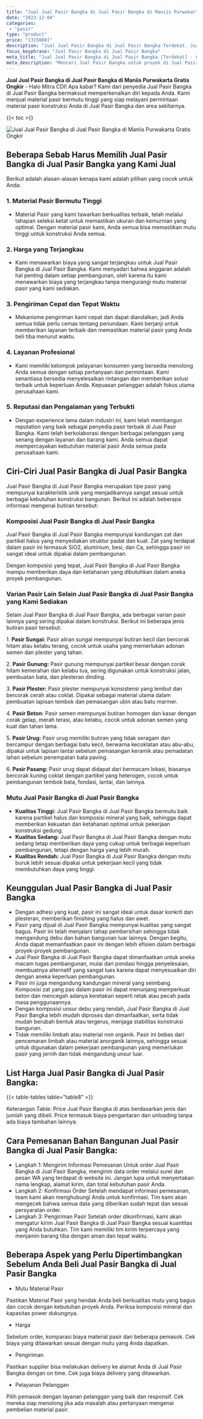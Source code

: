 ```yaml
---
title: "Jual Jual Pasir Bangka di Jual Pasir Bangka di Maniis Purwakarta Gratis Ongkir"
date: "2023-12-04"
categories:
 - "pasir"
type: "product"
price: "[315000]"
description: "Jual Jual Pasir Bangka di Jual Pasir Bangka Terdekat. Jual Pasir Bangka ini sering dipakai dalam proyek konstruksi sebagai bahan campuran yang berkualitas dan bersih. Hubungi kami untuk informasi lebih lanjut."
focus_keyphrase: "Jual Pasir Bangka di Jual Pasir Bangka"
meta_title: "Jual Jual Pasir Bangka di Jual Pasir Bangka [Terdekat] - CDI"
meta_description: "Mencari Jual Pasir Bangka untuk proyek di Jual Pasir Bangka? Kami menawarkan Jual Pasir Bangka berkualitas untuk bahan campuran. Dapatkan penawaran terbaik sekarang."
---
```


**Jual Jual Pasir Bangka di Jual Pasir Bangka di Maniis Purwakarta Gratis Ongkir** - Halo Mitra CDI! Apa kabar? Kami dari penyedia Jual Pasir Bangka di Jual Pasir Bangka bermaksud memperkenalkan diri kepada Anda. Kami menjual material pasir bermutu tinggi yang siap melayani permintaan material pasir konstruksi Anda di Jual Pasir Bangka dan area sekitarnya.

{{< toc >}}

![Jual Jual Pasir Bangka di Jual Pasir Bangka di Maniis Purwakarta Gratis Ongkir](/images/pasir/pasir-bangunan-06.jpg)

## Beberapa Sebab Harus Memilih Jual Pasir Bangka di Jual Pasir Bangka yang Kami Jual

Berikut adalah alasan-alasan kenapa kami adalah pilihan yang cocok untuk Anda:

### 1. Material Pasir Bermutu Tinggi

*   Material Pasir yang kami tawarkan berkualitas terbaik, telah melalui tahapan seleksi ketat untuk memastikan ukuran dan kemurnian yang optimal. Dengan material pasir kami, Anda semua bisa memastikan mutu tinggi untuk konstruksi Anda semua.

### 2. Harga yang Terjangkau

*   Kami menawarkan biaya yang sangat terjangkau untuk Jual Pasir Bangka di Jual Pasir Bangka. Kami menyadari bahwa anggaran adalah hal penting dalam setiap pembangunan, oleh karena itu kami menawarkan biaya yang terjangkau tanpa mengurangi mutu material pasir yang kami sediakan.

### 3. Pengiriman Cepat dan Tepat Waktu

*   Mekanisme pengiriman kami cepat dan dapat diandalkan, jadi Anda semua tidak perlu cemas tentang penundaan. Kami berjanji untuk memberikan layanan terbaik dan memastikan material pasir yang Anda beli tiba menurut waktu.

### 4. Layanan Profesional

*   Kami memiliki kelompok pelayanan konsumen yang bersedia menolong Anda semua dengan setiap pertanyaan dan permintaan. Kami senantiasa bersedia menyelesaikan rintangan dan memberikan solusi terbaik untuk keperluan Anda. Kepuasan pelanggan adalah fokus utama perusahaan kami.

### 5. Reputasi dan Pengalaman yang Terbukti

*   Dengan experience lama dalam industri ini, kami telah membangun reputation yang baik sebagai penyedia pasir terbaik di Jual Pasir Bangka. Kami telah berkolaborasi dengan berbagai pelanggan yang senang dengan layanan dan barang kami. Anda semua dapat mempercayakan kebutuhan material pasir Anda semua pada perusahaan kami.

## Ciri-Ciri Jual Pasir Bangka di Jual Pasir Bangka

Jual Pasir Bangka di Jual Pasir Bangka merupakan tipe pasir yang mempunyai karakteristik unik yang menjadikannya sangat sesuai untuk berbagai kebutuhan konstruksi bangunan. Berikut ini adalah beberapa informasi mengenai butiran tersebut:

### Komposisi Jual Pasir Bangka di Jual Pasir Bangka

Jual Pasir Bangka di Jual Pasir Bangka mempunyai kandungan zat dan partikel halus yang menyediakan struktur padat dan kuat. Zat yang terdapat dalam pasir ini termasuk SiO2, aluminium, besi, dan Ca, sehingga pasir ini sangat ideal untuk dipakai dalam pembangunan.

Dengan komposisi yang tepat, Jual Pasir Bangka di Jual Pasir Bangka mampu memberikan daya dan ketahanan yang dibutuhkan dalam aneka proyek pembangunan.

### Varian Pasir Lain Selain Jual Pasir Bangka di Jual Pasir Bangka yang Kami Sediakan

Selain Jual Pasir Bangka di Jual Pasir Bangka, ada berbagai varian pasir lainnya yang sering dipakai dalam konstruksi. Berikut ini beberapa jenis butiran pasir tersebut:

1\.  **Pasir Sungai:** Pasir aliran sungai mempunyai butiran kecil dan bercorak hitam atau kelabu terang, cocok untuk usaha yang memerlukan adonan semen dan plester yang tahan.

2\.  **Pasir Gunung:** Pasir gunung mempunyai partikel besar dengan corak hitam kemerahan dan kelabu tua, sering digunakan untuk konstruksi jalan, pembuatan bata, dan plesteran dinding.

3\.  **Pasir Plester:** Pasir plester mempunyai konsistensi yang lembut dan bercorak cerah atau coklat. Dipakai sebagai material utama dalam pembuatan lapisan tembok dan pemasangan ubin atau batu marmer.

4\.  **Pasir Beton:** Pasir semen mempunyai butiran homogen dan kasar dengan corak gelap, merah terasi, atau kelabu, cocok untuk adonan semen yang kuat dan tahan lama.

5\.  **Pasir Urug:** Pasir urug memiliki butiran yang tidak seragam dan bercampur dengan berbagai batu kecil, berwarna kecoklatan atau abu-abu, dipakai untuk lapisan lantai sebelum pemasangan keramik atau pemadatan lahan sebelum penempatan bata paving.

6\.  **Pasir Pasang:** Pasir urug dapat didapat dari bermacam lokasi, biasanya bercorak kuning coklat dengan partikel yang heterogen, cocok untuk pembangunan tembok bata, fondasi, lantai, dan lainnya.

### Mutu Jual Pasir Bangka di Jual Pasir Bangka

*   **Kualitas Tinggi:** Jual Pasir Bangka di Jual Pasir Bangka bermutu baik karena partikel halus dan komposisi mineral yang baik, sehingga dapat memberikan kekuatan dan ketahanan optimal untuk pekerjaan konstruksi gedung.
*   **Kualitas Sedang:** Jual Pasir Bangka di Jual Pasir Bangka dengan mutu sedang tetap memberikan daya yang cukup untuk berbagai keperluan pembangunan, tetapi dengan harga yang lebih murah.
*   **Kualitas Rendah:** Jual Pasir Bangka di Jual Pasir Bangka dengan mutu buruk lebih sesuai dipakai untuk pekerjaan kecil yang tidak membutuhkan daya yang tinggi.

## Keunggulan Jual Pasir Bangka di Jual Pasir Bangka

*   Dengan adhesi yang kuat, pasir ini sangat ideal untuk dasar konkrit dan plesteran, memberikan finishing yang halus dan awet.
*   Pasir yang dijual di Jual Pasir Bangka mempunyai kualitas yang sangat bagus. Pasir ini telah menjalani tahap pembersihan sehingga tidak mengandung debu dan bahan bangunan luar lainnya. Dengan begitu, Anda dapat memanfaatkan pasir ini dengan lebih efisien dalam berbagai proyek-proyek pembangunan.
*   Jual Pasir Bangka di Jual Pasir Bangka dapat dimanfaatkan untuk aneka macam tugas pembangunan, mulai dari pondasi hingga penyelesaian, membuatnya alternatif yang sangat lues karena dapat menyesuaikan diri dengan aneka keperluan pembangunan.
*   Pasir ini juga mengandung kandungan mineral yang seimbang. Komposisi zat yang pas dalam pasir ini dapat menunjang memperkuat beton dan mencegah adanya keretakan seperti retak atau pecah pada masa penggunaannya.
*   Dengan komposisi unsur debu yang rendah, Jual Pasir Bangka di Jual Pasir Bangka lebih mudah diproses dan dimanfaatkan, serta tidak mudah berubah bentuk atau tergerus, menjaga stabilitas konstruksi bangunan.
*   Tidak memiliki limbah atau material non organik. Pasir ini bebas dari pencemaran limbah atau material anorganik lainnya, sehingga sesuai untuk digunakan dalam pekerjaan pembangunan yang memerlukan pasir yang jernih dan tidak mengandung unsur luar.

## List Harga Jual Pasir Bangka di Jual Pasir Bangka:

{{< table-tables table="table8" >}}

Keterangan Table: Price Jual Pasir Bangka di atas berdasarkan jenis dan jumlah yang dibeli. Price termasuk biaya pengantaran dan unloading tanpa ada biaya tambahan lainnya.

## Cara Pemesanan Bahan Bangunan Jual Pasir Bangka di Jual Pasir Bangka:

*   Langkah 1: Mengirim Informasi Pemesanan
Untuk order Jual Pasir Bangka di Jual Pasir Bangka, mengirim data order melalui surel dan pesan WA yang terdapat di website ini. Jangan lupa untuk menyertakan nama lengkap, alamat kirim, dan total kebutuhan pasir Anda.
*   Langkah 2: Konfirmasi Order
Setelah mendapat informasi pemesanan, team kami akan menghubungi Anda untuk konfirmasi. Tim kami akan mengecek bahwa semua data yang diberikan sudah tepat dan sesuai persyaratan order.
*   Langkah 3: Pengiriman Pasir
Setelah order dikonfirmasi, kami akan mengatur kirim Jual Pasir Bangka di Jual Pasir Bangka sesuai kuantitas yang Anda butuhkan. Tim kami memiliki tim kirim terpercaya yang menjamin barang tiba dengan aman dan tepat waktu.

## Beberapa Aspek yang Perlu Dipertimbangkan Sebelum Anda Beli Jual Pasir Bangka di Jual Pasir Bangka

*   Mutu Material Pasir

Pastikan Material Pasir yang hendak Anda beli berkualitas mutu yang bagus dan cocok dengan kebutuhan proyek Anda. Periksa komposisi mineral dan kapasitas power dukungnya.
*   Harga

Sebelum order, komparasi biaya material pasir dari beberapa pemasok. Cek biaya yang ditawarkan sesuai dengan mutu yang Anda dapatkan.
*   Pengiriman

Pastikan supplier bisa melakukan delivery ke alamat Anda di Jual Pasir Bangka dengan on time. Cek juga biaya delivery yang ditawarkan.
*   Pelayanan Pelanggan

Pilih pemasok dengan layanan pelanggan yang baik dan responsif. Cek mereka siap menolong jika ada masalah atau pertanyaan mengenai pembelian material pasir.